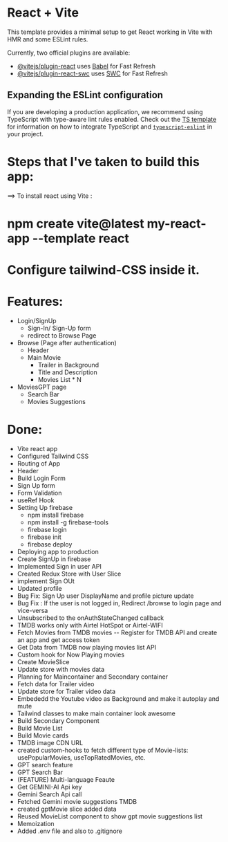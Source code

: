 # React + Vite

This template provides a minimal setup to get React working in Vite with HMR and some ESLint rules.

Currently, two official plugins are available:

- [@vitejs/plugin-react](https://github.com/vitejs/vite-plugin-react/blob/main/packages/plugin-react) uses [Babel](https://babeljs.io/) for Fast Refresh
- [@vitejs/plugin-react-swc](https://github.com/vitejs/vite-plugin-react/blob/main/packages/plugin-react-swc) uses [SWC](https://swc.rs/) for Fast Refresh

## Expanding the ESLint configuration

If you are developing a production application, we recommend using TypeScript with type-aware lint rules enabled. Check out the [TS template](https://github.com/vitejs/vite/tree/main/packages/create-vite/template-react-ts) for information on how to integrate TypeScript and [`typescript-eslint`](https://typescript-eslint.io) in your project.

# Steps that I've taken to build this app:

==> To install react using Vite :

# npm create vite@latest my-react-app --template react

# Configure tailwind-CSS inside it.

# Features:

- Login/SignUp
  - Sign-In/ Sign-Up form
  - redirect to Browse Page
- Browse (Page after authentication)
  - Header
  - Main Movie
    - Trailer in Background
    - Title and Description
    - Movies List \* N
- MoviesGPT page
  - Search Bar
  - Movies Suggestions

# Done:

- Vite react app
- Configured Tailwind CSS
- Routing of App
- Header
- Build Login Form
- Sign Up form
- Form Validation
- useRef Hook
- Setting Up firebase
  - npm install firebase
  - npm install -g firebase-tools
  - firebase login
  - firebase init
  - firebase deploy
- Deploying app to production
- Create SignUp in firebase
- Implemented Sign in user API
- Created Redux Store with User Slice
- implement Sign OUt
- Updated profile
- Bug Fix: Sign Up user DisplayName and profile picture update
- Bug Fix : If the user is not logged in, Redirect /browse to login page and vice-versa
- Unsubscribed to the onAuthStateChanged callback
- TMDB works only with Airtel HotSpot or Airtel-WIFI
- Fetch Movies from TMDB movies -- Register for TMDB API and create an app and get access token
- Get Data from TMDB now playing movies list API
- Custom hook for Now Playing movies
- Create MovieSlice
- Update store with movies data
- Planning for Maincontainer and Secondary container
- Fetch data for Trailer video
- Update store for Trailer video data
- Embededd the Youtube video as Background and make it autoplay and mute
- Tailwind classes to make main container look awesome
- Build Secondary Component
- Build Movie List
- Build Movie cards
- TMDB image CDN URL
- created custom-hooks to fetch different type of Movie-lists: usePopularMovies, useTopRatedMovies, etc.
- GPT search feature
- GPT Search Bar
- (FEATURE) Multi-language Feaute
- Get GEMINI-AI Api key
- Gemini Search Api call
- Fetched Gemini movie suggestions TMDB
- created gptMovie slice added data
- Reused MovieList component to show gpt movie suggestions list
- Memoization
- Added .env file and also to .gitignore
